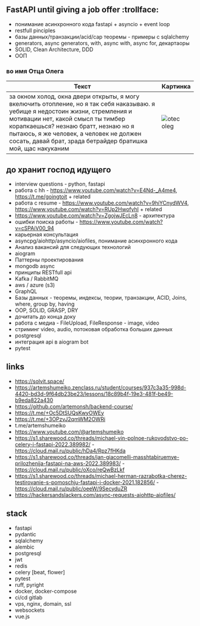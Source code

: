 ## FastAPI until giving a job offer :trollface:

- понимание асинхронного кода fastapi + asyncio + event loop
- restfull pinciples
- базы данных/транзакции/acid/cap теоремы - примеры с sqlalchemy
- generators, async generators, with, async with, async for, декартаоры
- SOLID, Clean Architecture, DDD
- ООП


### во имя Отца Олега

| Текст                                                                                                                      | Картинка                |
|----------------------------------------------------------------------------------------------------------------------------|-------------------------|
| за окном холод, окна двери открыты, я могу вкелючить отопление, но я так себя наказываю. я уебище я недостоин жизни, стремления и мотивации нет, какой смысл ты тимбер корапкаешься? незнаю братт, незнаю но я пытаюсь, я же человек, а человек не должен сосать, давай брат, зрада бетрайдер братишка мой, щас накуканим | ![otec oleg](oleg.jpg)  |


## до хранит господ идущего
- interview questions - python, fastapi
- работа с hh - https://www.youtube.com/watch?v=E4Nd-_A4me4, https://t.me/goingtoit + related
- работа с resume - https://www.youtube.com/watch?v=9hiYCnydWV4, https://www.youtube.com/watch?v=RUp2HwofyhI + related
- https://www.youtube.com/watch?v=ZgojwJEcLn8 - архитектура
- ошибки поиска работы - https://www.youtube.com/watch?v=cSPAiV00_94
- карьерная консультация
- asyncpg/aiohttp/asyncio/aiofiles, понимание асинхронного кода
- Анализ вакансий для следующих технологий
- aiogram
- Паттерны проектирования
- mongodb async
- принципы RESTfull api
- Kafka / RabbitMQ
- aws / azure (s3)
- GraphQL
- Базы данных - теоремы, индексы, теории, транзакции, ACID, Joins, where, group by, having
- OOP, SOLID, GRASP, DRY
- дочитать до конца доку
- работа с медиа - FileUpload, FileResponse - image, video
- стриминг video, audio, потоковая обработка больших данных
- postgresql
- интеграция api в aiogram bot
- pytest

## links
- https://solvit.space/
- https://artemshumeiko.zenclass.ru/student/courses/937c3a35-998d-4420-bd3d-9f64db23be23/lessons/18c89b4f-19e3-481f-be49-b9eda822a430
- https://github.com/artemonsh/backend-course/
- https://t.me/+Oc5DtSUQsKwyOWEy
- https://t.me/+3OPzvJ2qmWM2OWRi
- t.me/artemshumeiko
- https://www.youtube.com/@artemshumeiko
- https://s1.sharewood.co/threads/michael-yin-polnoe-rukovodstvo-po-celery-i-fastapi-2022.389982/ - https://cloud.mail.ru/public/hDa4/Rpz7fHKda
- https://s1.sharewood.co/threads/jan-giacomelli-masshtabiruemye-prilozhenija-fastapi-na-aws-2022.389983/ - https://cloud.mail.ru/public/oXco/reQwBzLkf
- https://s1.sharewood.co/threads/michael-herman-razrabotka-cherez-testirovanie-s-pomoschju-fastapi-i-docker-2021.182856/ - https://cloud.mail.ru/public/oeeW/9SecyduZR
- https://hackersandslackers.com/async-requests-aiohttp-aiofiles/

## stack 
- fastapi
- pydantic
- sqlalchemy
- alembic
- postgresql
- jwt
- redis
- celery [beat, flower]
- pytest
- ruff, pyright
- docker, docker-compose
- ci/cd gitlab
- vps, nginx, domain, ssl
- websockets
- vue.js
